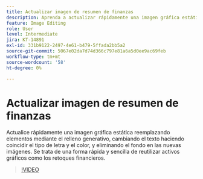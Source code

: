 ```yaml
---
title: Actualizar imagen de resumen de finanzas
description: Aprenda a actualizar rápidamente una imagen gráfica estática
feature: Image Editing
role: User
level: Intermediate
jira: KT-14891
exl-id: 331b9122-2497-4e61-b479-5ffada2bb5a2
source-git-commit: 5067e02da7d74d366c797e81a6a5d0ee9ac69feb
workflow-type: tm+mt
source-wordcount: '58'
ht-degree: 0%

---
```


# Actualizar imagen de resumen de finanzas

Actualice rápidamente una imagen gráfica estática reemplazando elementos mediante el relleno generativo, cambiando el texto haciendo coincidir el tipo de letra y el color, y eliminando el fondo en las nuevas imágenes. Se trata de una forma rápida y sencilla de reutilizar activos gráficos como los retoques financieros.

>[!VIDEO](https://video.tv.adobe.com/v/3427116?quality=12&learn=on&hidetitle=true)
